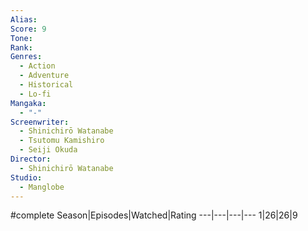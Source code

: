 ```yaml
---
Alias:
Score: 9
Tone: 
Rank:
Genres:
  - Action
  - Adventure
  - Historical
  - Lo-fi
Mangaka:
  - "-"
Screenwriter:
  - Shinichirō Watanabe
  - Tsutomu Kamishiro
  - Seiji Okuda
Director:
  - Shinichirō Watanabe
Studio:
  - Manglobe
---
```

#complete
Season|Episodes|Watched|Rating
---|---|---|---
1|26|26|9